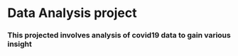 # Data Analysis project
### This projected involves analysis of covid19 data to gain various insight
